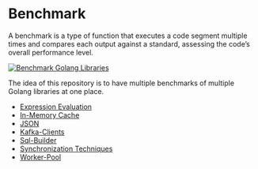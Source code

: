 # Benchmark

A benchmark is a type of function that executes a code segment multiple times and compares each output against a standard, assessing the code’s overall performance level.

[![Benchmark Golang Libraries](https://github.com/lkumarjain/benchmark/actions/workflows/benchmark.yml/badge.svg)](https://github.com/lkumarjain/benchmark/actions/workflows/benchmark.yml)

The idea of this repository is to have multiple benchmarks of multiple Golang libraries at one place.

- [Expression Evaluation](./expression-evaluation/)
- [In-Memory Cache](./in-memory-cache/)
- [JSON](./json/)
- [Kafka-Clients](./kafka-client/)
- [Sql-Builder](/sql-builder/)
- [Synchronization Techniques](./synchronization-techniques/)
- [Worker-Pool](./worker-pool/)